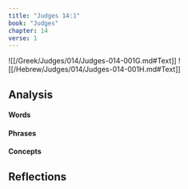 ```yaml
---
title: "Judges 14:1"
book: "Judges"
chapter: 14
verse: 1
---
```

![[/Greek/Judges/014/Judges-014-001G.md#Text]]
![[/Hebrew/Judges/014/Judges-014-001H.md#Text]]

## Analysis

#### Words

#### Phrases

#### Concepts

## Reflections
